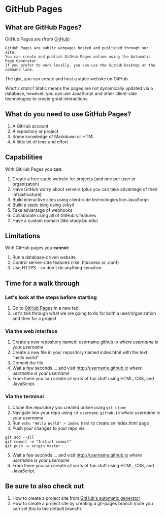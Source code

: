 # GitHub Pages

## What are GitHub Pages? 

GitHub Pages are (from [GitHub](https://help.github.com/articles/what-are-github-pages/))

```
GitHub Pages are public webpages hosted and published through our site.
You can create and publish GitHub Pages online using the Automatic Page Generator. 
If you prefer to work locally, you can use the GitHub Desktop or the command line.
```

The gist, you can create and host a static website on GitHub. 

*What's static?*
Static means the pages are not dynamically updated via a database, however, you can use JavaScript and other client-side technologies to create great interactions. 

## What do you need to use GitHub Pages? 

  1. A GitHub account 
  2. A repository or project 
  3. Some knowledge of Markdown or HTML 
  4. A little bit of time and effort 

## Capabilities 
With GitHub Pages you **can**: 

 1. Create a free static website for projects (and one per user or organization) 
 2. Have GitHub worry about servers (plus you can take advantage of their infrastructure) 
 3. Build interactive sites using client-side technologies like JavaScript 
 4. Build a static blog using Jekyll 
 5. Take advantage of webhooks
 6. Collaborate using all of GitHub's features 
 7. Have a custom domain (like study.bu.edu)

## Limitations 
With GitHub pages you **cannot**:

 1. Run a database-driven website  
 2. Control server-side features (like .htaccess or .conf)
 3. Use HTTPS - so don't do anything sensitive

## Time for a walk through

### Let's look at the steps before starting 

 1. Go to [GitHub Pages](https://pages.github.com/) in a new tab. 
 2. Let's talk through what we are going to do for both a user/organization and then for a project 

### Via the web interface 

 1. Create a new repository named: username.github.io *where username is your username*
 2. Create a new file in your repository named index.html with the text "hello world" 
 3. Commit the file 
 4. Wait a few seconds ... and visit http://username.github.io *where username is your username*
 5. From there you can create all sorts of fun stuff using HTML, CSS, and JavaScript. 

### Via the terminal 

 1. Clone the repository you created online using ```git clone```
 2. Navigate into your repo using ```cd username.github.io``` *where username is your username*
 3. Run ```echo "Hello World" > index.html``` to create an index.html page 
 4. Push your changes to your repo via 
 
  ``` 
  git add --all
  git commit -m "Initial commit"
  git push -u origin master  
  ```

 5. Wait a few seconds ... and visit http://username.github.io *where username is your username*
 6. From there you can create all sorts of fun stuff using HTML, CSS, and JavaScript. 

## Be sure to also check out

 1. How to create a project site from [GitHub's automatic generator](https://pages.github.com/)
 2. How to create a project site by creating a gh-pages branch (note you can set this to the default branch) 
